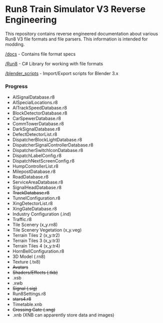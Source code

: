 # Run8 Train Simulator V3 Reverse Engineering

This repository contains reverse engineered documentation about various Run8 V3 file formats and file parsers. This information is intended for modding.

[/docs](/docs) - Contains file format specs

[/Run8](/Run8) - C# Library for working with file formats

[/blender_scripts](/blender_scripts) - Import/Export scripts for Blender 3.x

### Progress

- AISignalDatabase.r8
- AISpecialLocations.r8
- AITrackSpeedDatabase.r8
- BlockDetectorDatabase.r8
- CarSpewerDatabase.r8
- CommTowerDatabase.r8
- DarkSignalDatabase.r8
- DefectDetectorList.r8
- DispatcherBlockLightDatabase.r8
- DispatcherSignalControllerDatabase.r8
- DispatcherSwitchIconDatabase.r8
- DispatchLabelConfig.r8
- DispatchNextScreenConfig.r8
- HumpControllerList.r8
- MilepostDatabase.r8
- RoadDatabase.r8
- ServiceAreaDatabase.r8
- SignalHeadDatabase.r8
- ~~TrackDatabase.r8~~
- TunnelConfiguration.r8
- XingDetectorList.r8
- XingGateDatabase.r8
- Industry Configuration (.ind)
- Traffic.r8
- Tile Scenery (x_y.rn8)
- Tile Scenery Vegetation (x_y.veg)
- Terrain Tiles 2 (x_y.tr2)
- Terrain Tiles 3 (x_y.tr3)
- Terrain Tiles 4 (x_y.tr4)
- HornBellConfiguration.r8
- 3D Model (.rn8)
- Texture (.tx8)
- ~~Avatars~~
- ~~Shaders/Effects (.tkb)~~
- .xsb
- .xwb
- ~~Signal (.sig)~~
- Run8Settings.r8
- ~~stars4.r8~~
- Timetable.xnb
- ~~Crossing Gate (.xng)~~
- .xnb (XNB can apparently store data and images)
